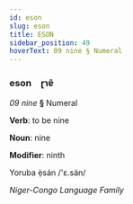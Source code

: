```yaml
---
id: eson
slug: eson
title: ESON
sidebar_position: 49
hoverText: 09 nine § Numeral
---
```


### eson&emsp;<span kind="abugida">ɽɿɐ̃</span>

*09 nine* **§** Numeral

**Verb**: to be nine

**Noun**: nine

**Modifier**: ninth

Yoruba ẹ̀sán /'ɛ.sän/

*Niger-Congo Language Family*